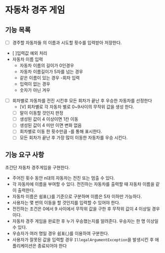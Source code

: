 # 자동차 경주 게임

## 기능 목록

- [ ]  경주할 자동차들 의 이름과 시도할 횟수를 입력받아 저장한다.
  - [ ]입력값 예외 처리
  - 자동차 이름 입력
    - 자동차 이름의 길이가 0인경우
    - 자동차 이름길이가 5자를 넘는 경우
    - 같은 이름이 있는 경우
  -회차 입력
    - 입력이 없는 경우
    - 숫자가 아닌 겨우
- [ ]  회차별로 자동차를 전진 시킨후 모든 회차가 끝난 후 우승한 자동차를 선정한다
    - [V]  회차별로 각 자동차 별로 0~9사이의 무작위 값을 생성 한다. 
    - [ ]  말이 이동할 것인지 판정 
      - [ ]  생성된 값이 4 이상이면 1칸 이동
      - [ ]  생성된 값이 4 미만 이면  변화 없음
    - [ ]  회차별로 이동 한 횟수만큼 -를 통해 표시한다.
    - [ ]  모든 회차가 끝난 후 가장 많이 이동한 자동차를 우승 시킨다.

## 기능 요구 사항

초간단 자동차 경주게임을 구현한다.
- 주어진 횟수 동안 n대의 자동차는 전진 또는 멈출 수 있다.
- 각 자동차에 이름을 부여할 수 있다. 전진하는 자동차를 출력할 때 자동차 이름을 같이 출력한다.
- 자동차 이름은 쉼표(,)를 기준으로 구분하며 이름은 5자 이하만 가능하다.
- 사용자는 몇 번의 이동을 할 것인지를 입력할 수 있어야 한다.
- 전진하는 조건은 0에서 9 사이에서 무작위 값을 구한 후 무작위 값이 4 이상일 경우이다.
- 자동차 경주 게임을 완료한 후 누가 우승했는지를 알려준다. 우승자는 한 명 이상일 수 있다.
- 우승자가 여러 명일 경우 쉼표(,)를 이용하여 구분한다.
- 사용자가 잘못된 값을 입력할 경우 `IllegalArgumentException`을 발생시킨 후 애플리케이션은 종료되어야 한다

